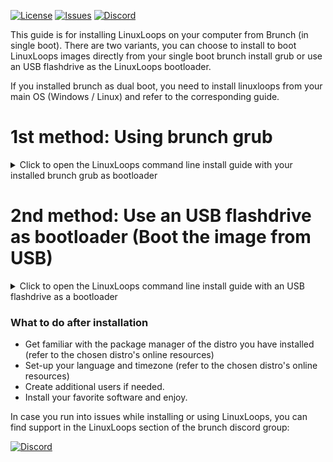 <div id="top"></div>

<!-- Shields/Logos -->
[![License][license-shield]][license-url]
[![Issues][issues-shield]][issues-url]
[![Discord][discord-shield]][discord-url]

<!-- Installation Guides -->
This guide is for installing LinuxLoops on your computer from Brunch (in single boot). There are two variants, you can choose to install to boot LinuxLoops images directly from your single boot brunch install grub or use an USB flashdrive as the LinuxLoops bootloader.

If you installed brunch as dual boot, you need to install linuxloops from your main OS (Windows / Linux) and refer to the corresponding guide.

# 1st method: Using brunch grub

<details>
  <summary>Click to open the LinuxLoops command line install guide with your installed brunch grub as bootloader</summary>

### Requirements
- Administrator access.
- Secure boot disabled.
- 10 GB available space.
- An entry level understanding of the linux terminal.
  - This guide aims to make this process as easy as possible, but knowing the basics is expected.

### Installation steps

1. (Optional) If you want to the linuxloops image to be encrypted (highly recommended) install chromebrew and the "cryptsetup" chromebrew package (refer to Chromebrew online resources).

2. Change the directory to your Downloads folder.

`cd ~/Downloads`

3. Create a directory for linuxloops images on the unencrypted part of the data partition:

`mkdir /mnt/stateful_partition/unencrypted/linuxloops`
  
4. Install the linuxloops script:

`sudo chown 1000:1000 /usr/local`
`mkdir -p /usr/local/bin`
`curl -L https://raw.githubusercontent.com/sebanc/linuxloops/main/linuxloops -o /usr/local/bin/linuxloops`
`chmod 0755 /usr/local/bin/linuxloops`

5. List available distros and desktop environments:

`sudo bash linuxloops -l`

6. Launch the installer:

Arguments description:
"-dist <distribution>": selects the linux distro (mandatory)
"-env <desktop_environment>": selects the default desktop environment (optional, gnome desktop environment is generally selected by default)
"-img <path>": set the path to the disk image such as: /mnt/stateful_partition/unencrypted/linuxloops/distro.img
"-s" <number>: size of the disk image in GB (optional, 10GB by default)
"-z" <number>: size of the swap (optional) (optional, no swap by default)
"-e": enable rootfs and swap partitions encryption (optional but highly recommended)
"-S": automatically applied Microsoft Surface patches from www.github.com/linux-surface (optional, Surface patches are not included by default)

`sudo bash linuxloops -dist ubuntu -env kde-full -img /mnt/stateful_partition/unencrypted/linuxloops/ubuntu.img -s 24 -z 4 -e`

7. Copy the grub configuration displayed in the installer.

8. Edit your grub config.

sudo edit-grub-config -g

9. Paste the Grub Boot Entries at the end of the file and press Ctrl + X, then Y to save and Enter to confirm.

10. Reboot your computer and start the LinuxLoops grub entry from brunch grub menu.

</details>

# 2nd method: Use an USB flashdrive as bootloader (Boot the image from USB)

<details>
  <summary>Click to open the LinuxLoops command line install guide with an USB flashdrive as a bootloader</summary>

### Requirements
- Administrator access.
- Secure boot disabled.
- 10 GB available space.
- An entry level understanding of the linux terminal.
  - This guide aims to make this process as easy as possible, but knowing the basics is expected.

### Installation steps

1. (Optional) If you want to the linuxloops image to be encrypted (highly recommended) install chromebrew and the "cryptsetup" chromebrew package (refer to Chromebrew online resources).

2. Change the directory to your Downloads folder.

`cd ~/Downloads`

3. Create a directory for linuxloops images on the unencrypted part of the data partition:

`mkdir /mnt/stateful_partition/unencrypted/linuxloops`
  
4. Install the linuxloops script:

`sudo chown 1000:1000 /usr/local`
`mkdir -p /usr/local/bin`
`curl -L https://raw.githubusercontent.com/sebanc/linuxloops/main/linuxloops -o /usr/local/bin/linuxloops`
`chmod 0755 /usr/local/bin/linuxloops`

5. Download the USB bootloader template image.

`curl -O -L https://raw.githubusercontent.com/sebanc/linuxloops/main/usb_bootloader.img`
  
6. List available distros and desktop environments:

`sudo bash linuxloops -l`

7. Launch the installer:

Arguments description:
"-dist <distribution>": selects the linux distro (mandatory)
"-env <desktop_environment>": selects the default desktop environment (optional, gnome desktop environment is generally selected by default)
"-img <path>": set the path to the disk image such as: /mnt/stateful_partition/unencrypted/linuxloops/distro.img
"-s" <number>: size of the disk image in GB (optional, 10GB by default)
"-z" <number>: size of the swap (optional) (optional, no swap by default)
"-e": enable rootfs and swap partitions encryption (optional but highly recommended)
"-S": automatically applied Microsoft Surface patches from www.github.com/linux-surface (optional, Surface patches are not included by default)

`sudo bash linuxloops -dist ubuntu -env kde-full -img /mnt/stateful_partition/unencrypted/linuxloops/ubuntu.img -s 24 -z 4 -e`

8. Use 'dd' to write usb_bootloader.img file from your Downloads folder to a USB flashdrive.

`sudo dd if=usb_bootloader.img of=/dev/<your_usb_flashdrive>`

9. Reboot your computer and select your USB flashdrive as boot device in the BIOS.

</details>

### What to do after installation
- Get familiar with the package manager of the distro you have installed (refer to the chosen distro's online resources)
- Set-up your language and timezone (refer to the chosen distro's online resources)
- Create additional users if needed.
- Install your favorite software and enjoy.

In case you run into issues while installing or using LinuxLoops, you can find support in the LinuxLoops section of the brunch discord group:

[![Discord][discord-shield]][discord-url]

<!-- Reference Links -->
<!-- Badges -->
[license-shield]: https://img.shields.io/github/license/sebanc/brunch?label=License&logo=Github&style=flat-square
[license-url]: ./LICENSE
[issues-shield]: https://img.shields.io/github/issues/sebanc/brunch?label=Issues&logo=Github&style=flat-square
[issues-url]: https://github.com/sebanc/brunch/issues
[discord-shield]: https://img.shields.io/badge/Discord-Join-7289da?style=flat-square&logo=discord&logoColor=%23FFFFFF
[discord-url]: https://discord.gg/x2EgK2M

